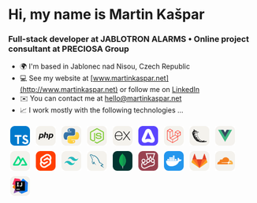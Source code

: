 # Hi, my name is Martin Kašpar

### Full-stack developer at JABLOTRON ALARMS • Online project consultant at PRECIOSA Group

- 🌍 I'm based in Jablonec nad Nisou, Czech Republic
- 💻 See my website at [www.martinkaspar.net](http://www.martinkaspar.net) or follow me on [LinkedIn](https://www.linkedin.com/in/kaspim)
- ✉️ You can contact me at [hello@martinkaspar.net](mailto:hello@martinkaspar.net)
- 📈 I work mostly with the following technologies ...

[<img style="margin: 4px; width: 40px; height: 40px" alt="TypeScript" width="40px" height="40px" src="/media/technologies/typescript.svg" />](https://www.typescriptlang.org/)
[<img style="margin: 4px; width: 40px; height: 40px" alt="PHP" width="40px" height="40px" src="/media/technologies/php.svg" />](https://www.php.net/)
[<img style="margin: 4px; width: 40px; height: 40px" alt="Python" width="40px" height="40px" src="/media/technologies/python.svg" />](https://www.python.org/)
[<img style="margin: 4px; width: 40px; height: 40px" alt="Node.js" width="40px" height="40px" src="/media/technologies/nodejs.svg" />](https://nodejs.org/)
[<img style="margin: 4px; width: 40px; height: 40px" alt="Express.js" width="40px" height="40px" src="/media/technologies/expressjs.svg" />](https://expressjs.com/)
[<img style="margin: 4px; width: 40px; height: 40px" alt="Adonis" width="40px" height="40px" src="/media/technologies/adonis.svg" />](https://adonisjs.com/)
[<img style="margin: 4px; width: 40px; height: 40px" alt="Laravel" width="40px" height="40px" src="/media/technologies/laravel.svg" />](https://laravel.com/)
[<img style="margin: 4px; width: 40px; height: 40px" alt="Flask" width="40px" height="40px" src="/media/technologies/flask.svg" />](https://flask.palletsprojects.com/)
[<img style="margin: 4px; width: 40px; height: 40px" alt="Vue.js" width="40px" height="40px" src="/media/technologies/vuejs.svg" />](https://vuejs.org/)
[<img style="margin: 4px; width: 40px; height: 40px" alt="Nuxt" width="40px" height="40px" src="/media/technologies/nuxtjs.svg" />](https://nuxt.com/)
[<img style="margin: 4px; width: 40px; height: 40px" alt="Svelte" width="40px" height="40px" src="/media/technologies/svelte.svg" />](https://svelte.dev/)
[<img style="margin: 4px; width: 40px; height: 40px" alt="TailwindCSS" width="40px" height="40px" src="/media/technologies/tailwindcss.svg" />](https://tailwindcss.com/)
[<img style="margin: 4px; width: 40px; height: 40px" alt="MySQL" width="40px" height="40px" src="/media/technologies/mysql.svg" />](https://www.mysql.com/)
[<img style="margin: 4px; width: 40px; height: 40px" alt="MongoDB" width="40px" height="40px" src="/media/technologies/mongodb.svg" />](https://www.mongodb.com/)
[<img style="margin: 4px; width: 40px; height: 40px" alt="Jest" width="40px" height="40px" src="/media/technologies/jest.svg" />](https://jestjs.io/)
[<img style="margin: 4px; width: 40px; height: 40px" alt="Docker" width="40px" height="40px" src="/media/technologies/docker.svg" />](https://www.docker.com/)
[<img style="margin: 4px; width: 40px; height: 40px" alt="GitLab" width="40px" height="40px" src="/media/technologies/gitlab.svg" />](https://www.gitlab.com/)
[<img style="margin: 4px; width: 40px; height: 40px" alt="CloudFlare" width="40px" height="40px" src="/media/technologies/cloudflare.svg" />](https://www.cloudflare.com/)
[<img style="margin: 4px; width: 40px; height: 40px" alt="JetBrains" width="40px" height="40px" src="/media/technologies/idea.svg" />](https://www.jetbrains.com/)
